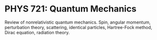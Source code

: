 # PHYS 721: Quantum Mechanics

Review of nonrelativistic quantum mechanics. Spin, angular momentum, perturbation theory, scattering, identical particles, Hartree-Fock method, Dirac equation, radiation theory.